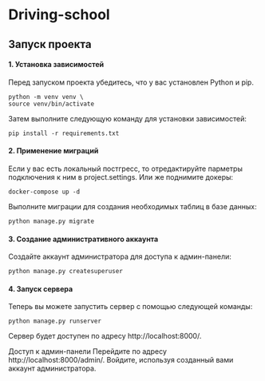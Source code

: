 # Driving-school

## Запуск проекта
#### 1. Установка зависимостей
Перед запуском проекта убедитесь, что у вас установлен Python и pip.

```
python -m venv venv \
source venv/bin/activate
```

Затем выполните следующую команду для установки зависимостей:

```
pip install -r requirements.txt
```

#### 2. Применение миграций
Если у вас есть локальный постгресс, то отредактируйте парметры подключения к ним в project.settings. Или же поднимите докеры:

```
docker-compose up -d
```

Выполните миграции для создания необходимых таблиц в базе данных:

```
python manage.py migrate
```

#### 3. Создание административного аккаунта
Создайте аккаунт администратора для доступа к админ-панели:

```
python manage.py createsuperuser
```

#### 4. Запуск сервера
Теперь вы можете запустить сервер с помощью следующей команды:

```
python manage.py runserver
```

Сервер будет доступен по адресу http://localhost:8000/.

Доступ к админ-панели
Перейдите по адресу http://localhost:8000/admin/.
Войдите, используя созданный вами аккаунт администратора.
